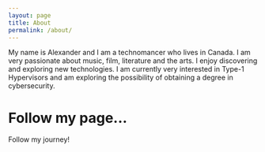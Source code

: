 ```yaml
---
layout: page
title: About
permalink: /about/
---
```


My name is Alexander and I am a technomancer who lives in Canada. I am very passionate about music, film, literature and the arts. I enjoy discovering and exploring new technologies. I am currently very interested in Type-1 Hypervisors and am exploring the possibility of obtaining a degree in cybersecurity.

# Follow my page...
Follow my journey! 